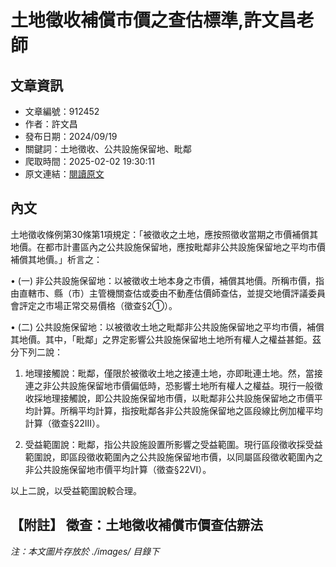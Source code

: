 # 土地徵收補償市價之查估標準,許文昌老師

## 文章資訊
- 文章編號：912452
- 作者：許文昌
- 發布日期：2024/09/19
- 關鍵詞：土地徵收、公共設施保留地、毗鄰
- 爬取時間：2025-02-02 19:30:11
- 原文連結：[閱讀原文](https://real-estate.get.com.tw/Columns/detail.aspx?no=912452)

## 內文
土地徵收條例第30條第1項規定：「被徵收之土地，應按照徵收當期之市價補償其地價。在都市計畫區內之公共設施保留地，應按毗鄰非公共設施保留地之平均市價補償其地價。」析言之：

• (一) 非公共設施保留地：以被徵收土地本身之市價，補償其地價。所稱市價，指由直轄市、縣（市）主管機關查估或委由不動產估價師查估，並提交地價評議委員會評定之市場正常交易價格（徵查§2①）。

• (二) 公共設施保留地：以被徵收土地之毗鄰非公共設施保留地之平均市價，補償其地價。其中，「毗鄰」之界定影響公共設施保留地土地所有權人之權益甚鉅。茲分下列二說：

1. 地理接觸說：毗鄰，僅限於被徵收土地之接連土地，亦即毗連土地。然，當接連之非公共設施保留地市價偏低時，恐影響土地所有權人之權益。現行一般徵收採地理接觸說，即公共設施保留地市價，以毗鄰非公共設施保留地之市價平均計算。所稱平均計算，指按毗鄰各非公共設施保留地之區段線比例加權平均計算（徵查§22III）。

2. 受益範圍說：毗鄰，指公共設施設置所影響之受益範圍。現行區段徵收採受益範圍說，即區段徵收範圍內之公共設施保留地市價，以同屬區段徵收範圍內之非公共設施保留地市價平均計算（徵查§22VI）。

以上二說，以受益範圍說較合理。

【附註】 徵查：土地徵收補償市價查估辧法
---
*注：本文圖片存放於 ./images/ 目錄下*
